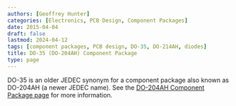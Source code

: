 ```yaml
---
authors: [Geoffrey Hunter]
categories: [Electronics, PCB Design, Component Packages]
date: 2015-04-04
draft: false
lastmod: 2024-04-12
tags: [component packages, PCB design, DO-35, DO-214AH, diodes]
title: DO-35 (DO-204AH) Component Package
type: page
---
```


DO-35 is an older JEDEC synonym for a component package also known as DO-204AH (a newer JEDEC name). See the [DO-204AH Component Package page](/pcb-design/component-packages/do-204ah-component-package/) for more information.
